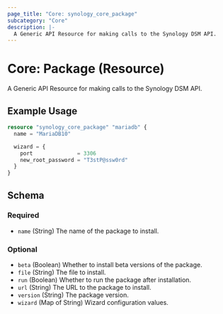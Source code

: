 ```yaml
---
page_title: "Core: synology_core_package"
subcategory: "Core"
description: |-
  A Generic API Resource for making calls to the Synology DSM API.
---
```


# Core: Package (Resource)

A Generic API Resource for making calls to the Synology DSM API.

## Example Usage

```terraform
resource "synology_core_package" "mariadb" {
  name = "MariaDB10"

  wizard = {
    port              = 3306
    new_root_password = "T3stP@ssw0rd"
  }
}
```

<!-- schema generated by tfplugindocs -->
## Schema

### Required

- `name` (String) The name of the package to install.

### Optional

- `beta` (Boolean) Whether to install beta versions of the package.
- `file` (String) The file to install.
- `run` (Boolean) Whether to run the package after installation.
- `url` (String) The URL to the package to install.
- `version` (String) The package version.
- `wizard` (Map of String) Wizard configuration values.